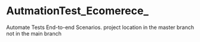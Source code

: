# AutmationTest_Ecomerece_
Automate Tests End-to-end Scenarios. 
project location in the master branch not in the main branch 
